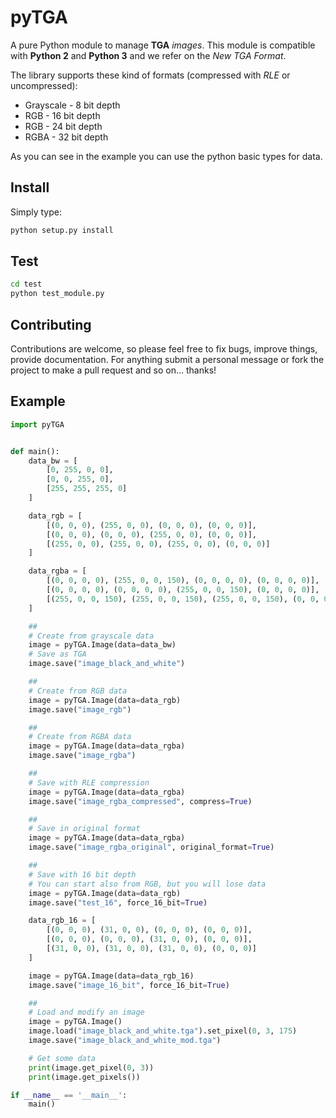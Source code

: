 # pyTGA
A pure Python module to manage **TGA** *images*. This module is compatible with **Python 2** and **Python 3** and we refer on the *New TGA Format*.

The library supports these kind of formats (compressed with *RLE* or uncompressed):

* Grayscale - 8 bit depth
* RGB - 16 bit depth
* RGB - 24 bit depth
* RGBA - 32 bit depth

As you can see in the example you can use the python basic types for data.

## Install

Simply type:
```bash
python setup.py install
```

## Test

```bash
cd test
python test_module.py
```

## Contributing

Contributions are welcome, so please feel free to fix bugs, improve things, provide documentation. For anything submit a personal message or fork the project to make a pull request and so on... thanks!

## Example

```python
import pyTGA


def main():
    data_bw = [
        [0, 255, 0, 0],
        [0, 0, 255, 0],
        [255, 255, 255, 0]
    ]

    data_rgb = [
        [(0, 0, 0), (255, 0, 0), (0, 0, 0), (0, 0, 0)],
        [(0, 0, 0), (0, 0, 0), (255, 0, 0), (0, 0, 0)],
        [(255, 0, 0), (255, 0, 0), (255, 0, 0), (0, 0, 0)]
    ]

    data_rgba = [
        [(0, 0, 0, 0), (255, 0, 0, 150), (0, 0, 0, 0), (0, 0, 0, 0)],
        [(0, 0, 0, 0), (0, 0, 0, 0), (255, 0, 0, 150), (0, 0, 0, 0)],
        [(255, 0, 0, 150), (255, 0, 0, 150), (255, 0, 0, 150), (0, 0, 0, 0)]
    ]

    ##
    # Create from grayscale data
    image = pyTGA.Image(data=data_bw)
    # Save as TGA
    image.save("image_black_and_white")

    ##
    # Create from RGB data
    image = pyTGA.Image(data=data_rgb)
    image.save("image_rgb")

    ##
    # Create from RGBA data
    image = pyTGA.Image(data=data_rgba)
    image.save("image_rgba")

    ##
    # Save with RLE compression
    image = pyTGA.Image(data=data_rgba)
    image.save("image_rgba_compressed", compress=True)

    ##
    # Save in original format
    image = pyTGA.Image(data=data_rgba)
    image.save("image_rgba_original", original_format=True)

    ##
    # Save with 16 bit depth
    # You can start also from RGB, but you will lose data
    image = pyTGA.Image(data=data_rgb)
    image.save("test_16", force_16_bit=True)

    data_rgb_16 = [
        [(0, 0, 0), (31, 0, 0), (0, 0, 0), (0, 0, 0)],
        [(0, 0, 0), (0, 0, 0), (31, 0, 0), (0, 0, 0)],
        [(31, 0, 0), (31, 0, 0), (31, 0, 0), (0, 0, 0)]
    ]

    image = pyTGA.Image(data=data_rgb_16)
    image.save("image_16_bit", force_16_bit=True)

    ##
    # Load and modify an image
    image = pyTGA.Image()
    image.load("image_black_and_white.tga").set_pixel(0, 3, 175)
    image.save("image_black_and_white_mod.tga")

    # Get some data
    print(image.get_pixel(0, 3))
    print(image.get_pixels())

if __name__ == '__main__':
    main()
```
